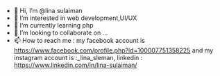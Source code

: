 - 👋 Hi, I’m @lina sulaiman
- 👀 I’m interested in web development,UI/UX
- 🌱 I’m currently learning php
- 💞️ I’m looking to collaborate on ...
- 📫 How to reach me : my facebook account is https://www.facebook.com/profile.php?id=100007751358225 and
 my instagram account is :_lina_sleman, linkedin : https://www.linkedin.com/in/lina-sulaiman/

<!---
lina-so/lina-so is a ✨ special ✨ repository because its `README.md` (this file) appears on your GitHub profile.
You can click the Preview link to take a look at your changes.
--->
